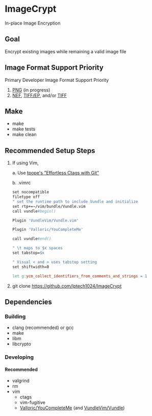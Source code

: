 # ImageCrypt
In-place Image Encryption

## Goal
Encrypt existing images while remaining a valid image file

## Image Format Support Priority
Primary Developer Image Format Support Priority
1. [PNG](https://en.wikipedia.org/wiki/Portable_Network_Graphics) (in progress)
1. [NEF](https://www.nikonusa.com/en/learn-and-explore/a/products-and-innovation/nikon-electronic-format-nef.html), [TIFF/EP](https://en.wikipedia.org/wiki/TIFF/EP), and/or [TIFF](https://en.wikipedia.org/wiki/TIFF)

## Make
* make
* make tests
* make clean

## Recommended Setup Steps
1. If using Vim,

    a. Use [tpope's "Effortless Ctags with Git"](https://tbaggery.com/2011/08/08/effortless-ctags-with-git.html)
  
    b. .vimrc
    ```Makefile
    set nocompatible
    filetype off
    " set the runtime path to include Vundle and initialize
    set rtp+=~/vim/bundle/Vundle.vim
    call vundle#begin()
    
    Plugin 'VundleVim/Vundle.vim'
    
    Plugin 'Valloric/YouCompleteMe'
    
    call vundle#end()
    
    " \t maps to $x spaces
    set tabstop=$x
    
    " Visual < and > uses tabstop setting
    set shiftwidth=0
    
    let g:ycm_collect_identifiers_from_comments_and_strings = 1
    ```
2. git clone https://github.com/lptech1024/ImageCrypt

## Dependencies

### Building
* clang (recommended) or gcc
* make
* libm
* libcrypto

### Developing

#### Recommended
* valgrind
* rm
* vim
  * ctags
  * vim-fugitive
  * [Valloric/YouCompleteMe](https://github.com/Valloric/YouCompleteMe) (and [VundleVim/Vundle](https://github.com/VundleVim/Vundle.vim))
